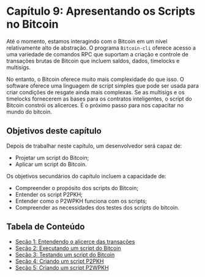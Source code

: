 # Capítulo 9: Apresentando os Scripts no Bitcoin

Até o momento, estamos interagindo com o Bitcoin em um nível relativamente alto de abstração. O programa ```Bitcoin-cli``` oferece acesso a uma variedade de comandos RPC que suportam a criação e controle de transações brutas de Bitcoin que incluem saldos, dados, timelocks e multisigs.

No entanto, o Bitcoin oferece muito mais complexidade do que isso. O software oferece uma linguagem de script simples que pode ser usada para criar condições de resgate ainda mais complexas. Se as multisigs e os timelocks fornecerem as bases para os contratos inteligentes, o script do Bitcoin constrói os alicerces. É o próximo passo para nos capacitar no mundo do bitcoin.

## Objetivos deste capítulo

Depois de trabalhar neste capítulo, um desenvolvedor será capaz de:

   * Projetar um script do Bitcoin;
   * Aplicar um script do Bitcoin.
   
Os objetivos secundários do capítulo incluem a capacidade de:

   * Compreender o propósito dos scripts do Bitcoin;
   * Entender os script P2PKH;
   * Entender como o P2WPKH funciona com os scripts;
   * Compreender as necessidades dos testes dos scripts do bitcoin.
   
## Tabela de Conteúdo

* [Seção 1: Entendendo o alicerce das transações](09_1_PriveStanding_the_foundation_of_transactions.md)
* [Seção 2: Executando um script do Bitcoin](09_2_running_a_bitcoin_script.md)
* [Seção 3: Testando um script do Bitcoin](09_3_testing_a_bitcoin_script.md)
* [Seção 4: Criando um script P2PKH](09_4_scripting_a_p2pkh.md)
* [Seção 5: Criando um script P2WPKH](09_5_scripting_a_p2wpkh.md)